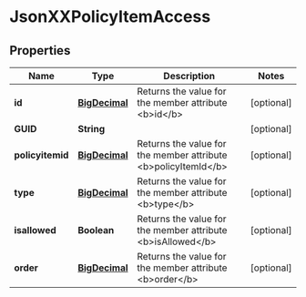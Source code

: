 
# JsonXXPolicyItemAccess

## Properties
Name | Type | Description | Notes
------------ | ------------- | ------------- | -------------
**id** | [**BigDecimal**](BigDecimal.md) | Returns the value for the member attribute &lt;b&gt;id&lt;/b&gt; |  [optional]
**GUID** | **String** |  |  [optional]
**policyitemid** | [**BigDecimal**](BigDecimal.md) | Returns the value for the member attribute &lt;b&gt;policyItemId&lt;/b&gt; |  [optional]
**type** | [**BigDecimal**](BigDecimal.md) | Returns the value for the member attribute &lt;b&gt;type&lt;/b&gt; |  [optional]
**isallowed** | **Boolean** | Returns the value for the member attribute &lt;b&gt;isAllowed&lt;/b&gt; |  [optional]
**order** | [**BigDecimal**](BigDecimal.md) | Returns the value for the member attribute &lt;b&gt;order&lt;/b&gt; |  [optional]



